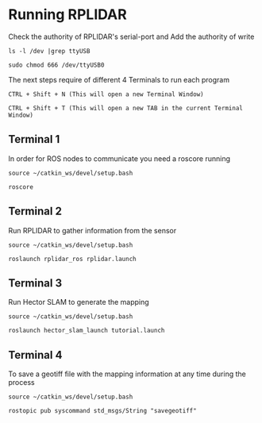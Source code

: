 # Running RPLIDAR 


Check the authority of RPLIDAR's serial-port and Add the authority of write 

```
ls -l /dev |grep ttyUSB

sudo chmod 666 /dev/ttyUSB0
```


The next steps require of different 4 Terminals to run each program 

```
CTRL + Shift + N (This will open a new Terminal Window)

CTRL + Shift + T (This will open a new TAB in the current Terminal Window)

```


Terminal 1 
---------------------------------------------------------------------------------
In order for ROS nodes to communicate you need a roscore running 
```
source ~/catkin_ws/devel/setup.bash

roscore
```



Terminal 2 
---------------------------------------------------------------------------------
Run RPLIDAR to gather information from the sensor
```
source ~/catkin_ws/devel/setup.bash

roslaunch rplidar_ros rplidar.launch
```


Terminal 3 
---------------------------------------------------------------------------------
Run Hector SLAM to generate the mapping
```
source ~/catkin_ws/devel/setup.bash

roslaunch hector_slam_launch tutorial.launch

```


Terminal 4 
---------------------------------------------------------------------------------
To save a geotiff file with the mapping information at any time during the process
```
source ~/catkin_ws/devel/setup.bash

rostopic pub syscommand std_msgs/String "savegeotiff"
```
